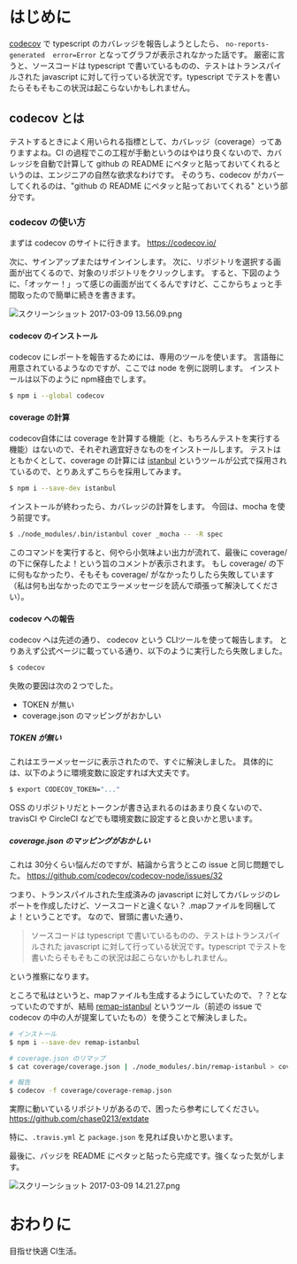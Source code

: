 # はじめに

[codecov](https://codecov.io/) で typescript のカバレッジを報告しようとしたら、 `no-reports-generated  error=Error` となってグラフが表示されなかった話です。
厳密に言うと、ソースコードは typescript で書いているものの、テストはトランスパイルされた javascript に対して行っている状況です。typescript でテストを書いたらそもそもこの状況は起こらないかもしれません。

## codecov とは

テストするときによく用いられる指標として、カバレッジ（coverage）ってありますよね。CI の過程でこの工程が手動というのはやはり良くないので、カバレッジを自動で計算して github の README にペタッと貼っておいてくれるというのは、エンジニアの自然な欲求なわけです。
そのうち、codecov がカバーしてくれるのは、"github の README にペタッと貼っておいてくれる" という部分です。

### codecov の使い方

まずは codecov のサイトに行きます。
https://codecov.io/

次に、サインアップまたはサインインします。
次に、リポジトリを選択する画面が出てくるので、対象のリポジトリをクリックします。
すると、下図のように、「オッケー！」って感じの画面が出てくるんですけど、ここからちょっと手間取ったので簡単に続きを書きます。

![スクリーンショット 2017-03-09 13.56.09.png](https://qiita-image-store.s3.amazonaws.com/0/52780/ce54da06-741e-aba6-fed0-b1b29b5a8372.png)


#### codecov のインストール

codecov にレポートを報告するためには、専用のツールを使います。
言語毎に用意されているようなのですが、ここでは node を例に説明します。
インストールは以下のように npm経由でします。

```bash
$ npm i --global codecov
```

#### coverage の計算

codecov自体には coverage を計算する機能（と、もちろんテストを実行する機能）はないので、それぞれ適宜好きなものをインストールします。
テストはともかくとして、coverage の計算には [istanbul](https://github.com/gotwarlost/istanbul) というツールが公式で採用されているので、とりあえずこちらを採用してみます。

```bash
$ npm i --save-dev istanbul
```

インストールが終わったら、カバレッジの計算をします。
今回は、mocha を使う前提です。

```bash
$ ./node_modules/.bin/istanbul cover _mocha -- -R spec
```

このコマンドを実行すると、何やら小気味よい出力が流れて、最後に coverage/ の下に保存したよ！という旨のコメントが表示されます。
もし coverage/ の下に何もなかったり、そもそも coverage/ がなかったりしたら失敗しています（私は何も出なかったのでエラーメッセージを読んで頑張って解決してください）。

#### codecov への報告

codecov へは先述の通り、 codecov という CLIツールを使って報告します。
とりあえず公式ページに載っている通り、以下のように実行したら失敗しました。

```bash
$ codecov
```

失敗の要因は次の２つでした。

* TOKEN が無い
* coverage.json のマッピングがおかしい

##### TOKEN が無い

これはエラーメッセージに表示されたので、すぐに解決しました。
具体的には、以下のように環境変数に設定すれば大丈夫です。

```bash
$ export CODECOV_TOKEN="..."
```

OSS のリポジトリだとトークンが書き込まれるのはあまり良くないので、travisCI や CircleCI などでも環境変数に設定すると良いかと思います。

##### coverage.json のマッピングがおかしい

これは 30分くらい悩んだのですが、結論から言うとこの issue と同じ問題でした。
https://github.com/codecov/codecov-node/issues/32

つまり、トランスパイルされた生成済みの javascript に対してカバレッジのレポートを作成したけど、ソースコードと違くない？ .mapファイルを同梱してよ！ということです。
なので、冒頭に書いた通り、

> ソースコードは typescript で書いているものの、テストはトランスパイルされた javascript に対して行っている状況です。typescript でテストを書いたらそもそもこの状況は起こらないかもしれません。

という推察になります。

ところで私はというと、mapファイルも生成するようにしていたので、？？となっていたのですが、結局 [remap-istanbul](https://github.com/SitePen/remap-istanbul) というツール（前述の issue で codecov の中の人が提案していたもの）を使うことで解決しました。

```bash
# インストール
$ npm i --save-dev remap-istanbul

# coverage.json のリマップ
$ cat coverage/coverage.json | ./node_modules/.bin/remap-istanbul > coverage/coverage-remap.json

# 報告
$ codecov -f coverage/coverage-remap.json
```

実際に動いているリポジトリがあるので、困ったら参考にしてください。
https://github.com/chase0213/extdate

特に、`.travis.yml` と `package.json` を見れば良いかと思います。

最後に、バッジを README にペタッと貼ったら完成です。強くなった気がします。

![スクリーンショット 2017-03-09 14.21.27.png](https://qiita-image-store.s3.amazonaws.com/0/52780/e50c8ac9-b541-4d2e-53aa-9f2e9adcf4fe.png)


# おわりに

目指せ快適 CI生活。
